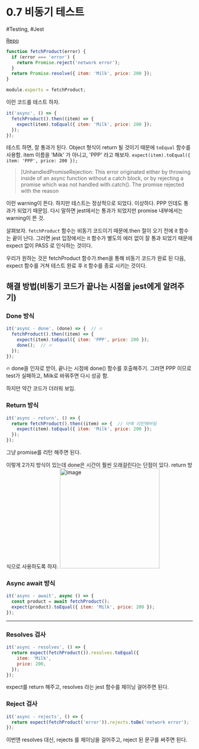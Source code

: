 # 0.7 비동기 테스트

#Testing, #Jest

[Repo](https://github.com/pozafly/Jest-Example)

```js
function fetchProduct(error) {
  if (error === 'error') {
    return Promise.reject('network error');
  }
  return Promise.resolve({ item: 'Milk', price: 200 });
}

module.exports = fetchProduct;
```

이런 코드를 테스트 하자.

```js
it('async', () => {
  fetchProduct().then((item) => {
    expect(item).toEqual({ item: 'Milk', price: 200 });
  });
});
```

테스트 하면, 잘 통과가 된다. Object 형식이 return 될 것이기 때문에 `toEqual` 함수를 사용함. item 이름을 'Milk' 가 아니고, 'PPP' 라고 해보자. `expect(item).toEqual({ item: 'PPP', price: 200 });`

> [UnhandledPromiseRejection: This error originated either by throwing inside of an async function without a catch block, or by rejecting a promise which was not handled with.catch(). The promise rejected with the reason

이런 warning이 뜬다. 하지만 테스트는 정상적으로 되었다. 이상하다. PPP 인데도 통과가 되었기 때문임.
다시 말하면 jest에서는 통과가 되었지만 promise 내부에서는 warning이 뜬 것.

살펴보자. `fetchProduct` 함수는 비동기 코드이기 때문에.then 절이 오기 전에 it 함수는 끝이 난다. 그러면 jest 입장에서는 it 함수가 별도의 에러 없이 잘 통과 되었기 때문에 expect 없이 PASS 로 인식하는 것이다.

우리가 원하는 것은 fetchProduct 함수가.then을 통해 비동기 코드가 완료 된 다음, expect 함수를 거쳐 테스트 완료 후 it 함수를 종료 시키는 것이다.

## 해결 방법(비동기 코드가 끝나는 시점을 jest에게 알려주기)

### Done 방식

```js
it('async - done', (done) => {  // 🔥
  fetchProduct().then((item) => {
    expect(item).toEqual({ item: 'PPP', price: 200 });
    done();  // 🔥
  });
});
```

🔥 done을 인자로 받아, 끝나는 시점에 done() 함수를 호출해주기. 그러면 PPP 이므로 test가 실패하고, Milk로 바꿔주면 다시 성공 함.

하지만 약간 코드가 더러워 보임.

### Return 방식

```js
it('async - return', () => {
  return fetchProduct().then((item) => {  // 아예 리턴해버림
    expect(item).toEqual({ item: 'Milk', price: 200 });
  });
});
```

그냥 promise를 리턴 해주면 된다.

이렇게 2가지 방식이 있는데 done은 시간이 훨씬 오래걸린다는 단점이 있다. return 방식으로 사용하도록 하자.
<img width="269" alt="image" src="https://user-images.githubusercontent.com/59427983/194762824-f81142bf-261b-4081-b8f0-6b98717e8f92.png">

### Async await 방식

```js
it('async - await', async () => {
  const product = await fetchProduct();
  expect(product).toEqual({ item: 'Milk', price: 200 });
});
```

---

### Resolves 검사

```js
it('async - resolves', () => {
  return expect(fetchProduct()).resolves.toEqual({
    item: 'Milk',
    price: 200,
  });
});
```

expect를 return 해주고, resolves 라는 jest 함수를 체이닝 걸어주면 된다.

### Reject 검사

```js
it('async - rejects', () => {
  return expect(fetchProduct('error')).rejects.toBe('network error');
});
```

이번엔 resolves 대신, rejects 를 체이닝을 걸어주고, reject 된 문구를 써주면 된다.
